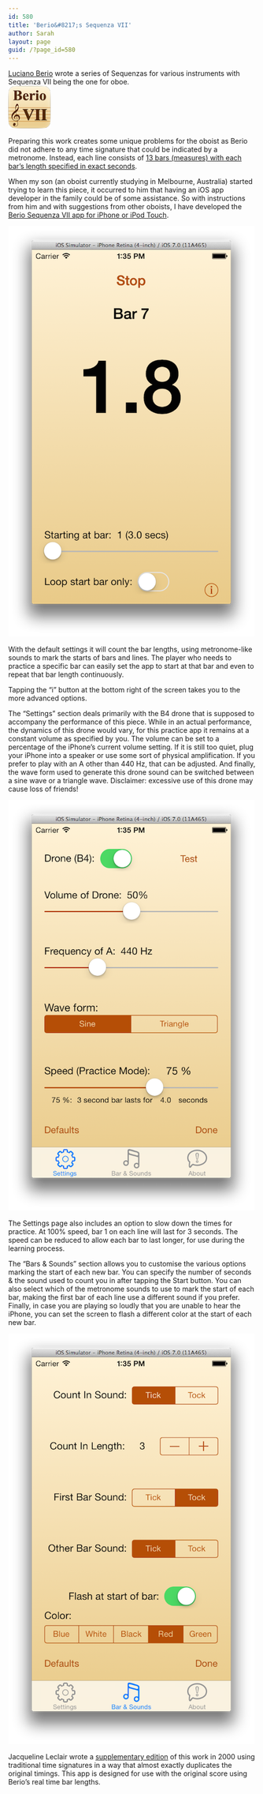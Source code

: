 ```yaml
---
id: 580
title: 'Berio&#8217;s Sequenza VII'
author: Sarah
layout: page
guid: /?page_id=580
---
```

<a href="http://en.wikipedia.org/wiki/Luciano_Berio" target="_blank">Luciano Berio</a> wrote a series of Sequenzas for various instruments with Sequenza VII being the one for oboe.  
<img src="/wp-content/uploads/2013/10/Berio_icon.png" alt="Sequenza VII icon" width="86" height="86" />

Preparing this work creates some unique problems for the oboist as Berio did not adhere to any time signature that could be indicated by a metronome. Instead, each line consists of <a href="http://www.nuoboe.com/berio/html/factsheet.html" target="_blank">13 bars (measures) with each bar&#8217;s length specified in exact seconds</a>.

When my son (an oboist currently studying in Melbourne, Australia) started trying to learn this piece, it occurred to him that having an iOS app developer in the family could be of some assistance. So with instructions from him and with suggestions from other oboists, I have developed the <a href="https://itunes.apple.com/us/app/sequenza-vii/id730234638?mt=8&#038;uo=4" target="_blank">Berio Sequenza VII app for iPhone or iPod Touch</a>.

<img src="/wp-content/uploads/2013/10/Berio_2-500.png" alt="Berio&#039;s Sequenza VII" />

With the default settings it will count the bar lengths, using metronome-like sounds to mark the starts of bars and lines. The player who needs to practice a specific bar can easily set the app to start at that bar and even to repeat that bar length continuously.

Tapping the &#8220;i&#8221; button at the bottom right of the screen takes you to the more advanced options.

The &#8220;Settings&#8221; section deals primarily with the B4 drone that is supposed to accompany the performance of this piece. While in an actual performance, the dynamics of this drone would vary, for this practice app it remains at a constant volume as specified by you. The volume can be set to a percentage of the iPhone&#8217;s current volume setting. If it is still too quiet, plug your iPhone into a speaker or use some sort of physical amplification. If you prefer to play with an A other than 440 Hz, that can be adjusted. And finally, the wave form used to generate this drone sound can be switched between a sine wave or a triangle wave. Disclaimer: excessive use of this drone may cause loss of friends!

<img src="/wp-content/uploads/2013/10/Berio_3-500.png" alt="Settings" />

The Settings page also includes an option to slow down the times for practice. At 100% speed, bar 1 on each line will last for 3 seconds. The speed can be reduced to allow each bar to last longer, for use during the learning process.

The &#8220;Bars & Sounds&#8221; section allows you to customise the various options marking the start of each new bar. You can specify the number of seconds & the sound used to count you in after tapping the Start button. You can also select which of the metronome sounds to use to mark the start of each bar, making the first bar of each line use a different sound if you prefer. Finally, in case you are playing so loudly that you are unable to hear the iPhone, you can set the screen to flash a different color at the start of each new bar.

<img src="/wp-content/uploads/2013/10/Berio_4-500.png" alt="Bars & Sounds" />

Jacqueline Leclair wrote a <a href="http://www.nuoboe.com/berio/index.html" target="_blank">supplementary edition</a> of this work in 2000 using traditional time signatures in a way that almost exactly duplicates the original timings. This app is designed for use with the original score using Berio&#8217;s real time bar lengths.
